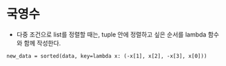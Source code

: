 # 국영수

- 다중 조건으로 list를 정렬할 때는, tuple 안에 정렬하고 싶은 순서를 lambda 함수와 함께 작성한다.

`new_data = sorted(data, key=lambda x: (-x[1], x[2], -x[3], x[0]))`